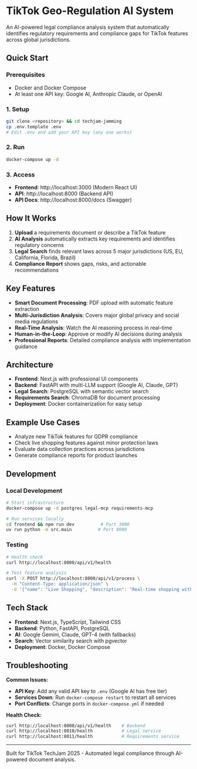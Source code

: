 # TikTok Geo-Regulation AI System

An AI-powered legal compliance analysis system that automatically identifies regulatory requirements and compliance gaps for TikTok features across global jurisdictions.

## Quick Start

### Prerequisites
- Docker and Docker Compose
- At least one API key: Google AI, Anthropic Claude, or OpenAI

### 1. Setup
```bash
git clone <repository> && cd techjam-jamming
cp .env.template .env
# Edit .env and add your API key (any one works)
```

### 2. Run
```bash
docker-compose up -d
```

### 3. Access
- **Frontend**: http://localhost:3000 (Modern React UI)
- **API**: http://localhost:8000 (Backend API)
- **API Docs**: http://localhost:8000/docs (Swagger)

## How It Works

1. **Upload** a requirements document or describe a TikTok feature
2. **AI Analysis** automatically extracts key requirements and identifies regulatory concerns
3. **Legal Search** finds relevant laws across 5 major jurisdictions (US, EU, California, Florida, Brazil)  
4. **Compliance Report** shows gaps, risks, and actionable recommendations

## Key Features

- **Smart Document Processing**: PDF upload with automatic feature extraction
- **Multi-Jurisdiction Analysis**: Covers major global privacy and social media regulations
- **Real-Time Analysis**: Watch the AI reasoning process in real-time
- **Human-in-the-Loop**: Approve or modify AI decisions during analysis
- **Professional Reports**: Detailed compliance analysis with implementation guidance

## Architecture

- **Frontend**: Next.js with professional UI components
- **Backend**: FastAPI with multi-LLM support (Google AI, Claude, GPT)
- **Legal Search**: PostgreSQL with semantic vector search
- **Requirements Search**: ChromaDB for document processing
- **Deployment**: Docker containerization for easy setup

## Example Use Cases

- Analyze new TikTok features for GDPR compliance
- Check live shopping features against minor protection laws
- Evaluate data collection practices across jurisdictions
- Generate compliance reports for product launches

## Development

### Local Development
```bash
# Start infrastructure
docker-compose up -d postgres legal-mcp requirements-mcp

# Run services locally
cd frontend && npm run dev          # Port 3000
uv run python -m src.main          # Port 8000
```

### Testing
```bash
# Health check
curl http://localhost:8000/api/v1/health

# Test feature analysis
curl -X POST http://localhost:8000/api/v1/process \
  -H "Content-Type: application/json" \
  -d '{"name": "Live Shopping", "description": "Real-time shopping with payment processing"}'
```

## Tech Stack

- **Frontend**: Next.js, TypeScript, Tailwind CSS
- **Backend**: Python, FastAPI, PostgreSQL
- **AI**: Google Gemini, Claude, GPT-4 (with fallbacks)
- **Search**: Vector similarity search with pgvector
- **Deployment**: Docker, Docker Compose

## Troubleshooting

**Common Issues:**
- **API Key**: Add any valid API key to `.env` (Google AI has free tier)
- **Services Down**: Run `docker-compose restart` to restart all services
- **Port Conflicts**: Change ports in `docker-compose.yml` if needed

**Health Check:**
```bash
curl http://localhost:8000/api/v1/health    # Backend
curl http://localhost:8010/health           # Legal service
curl http://localhost:8011/health           # Requirements service
```

---

Built for TikTok TechJam 2025 - Automated legal compliance through AI-powered document analysis.
